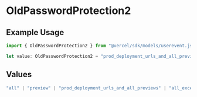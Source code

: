 # OldPasswordProtection2

## Example Usage

```typescript
import { OldPasswordProtection2 } from "@vercel/sdk/models/userevent.js";

let value: OldPasswordProtection2 = "prod_deployment_urls_and_all_previews";
```

## Values

```typescript
"all" | "preview" | "prod_deployment_urls_and_all_previews" | "all_except_custom_domains"
```